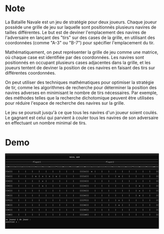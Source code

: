 # Note

La Bataille Navale est un jeu de stratégie pour deux joueurs. Chaque joueur possède une grille de jeu sur laquelle sont positionnés plusieurs navires de tailles différentes. Le but est de deviner l'emplacement des navires de l'adversaire en lançant des "tirs" sur des cases de la grille, en utilisant des coordonnées (comme "A-3" ou "B-7") pour spécifier l'emplacement du tir.

Mathématiquement, on peut représenter la grille de jeu comme une matrice, où chaque case est identifiée par des coordonnées. Les navires sont positionnés en occupant plusieurs cases adjacentes dans la grille, et les joueurs tentent de deviner la position de ces navires en faisant des tirs sur différentes coordonnées.

On peut utiliser des techniques mathématiques pour optimiser la stratégie de tir, comme les algorithmes de recherche pour déterminer la position des navires adverses en minimisant le nombre de tirs nécessaires. Par exemple, des méthodes telles que la recherche dichotomique peuvent être utilisées pour réduire l'espace de recherche des navires sur la grille.

Le jeu se poursuit jusqu'à ce que tous les navires d'un joueur soient coulés. Le gagnant est celui qui parvient à couler tous les navires de son adversaire en effectuant un nombre minimal de tirs.

# Demo
![img](images/FON.PNG)